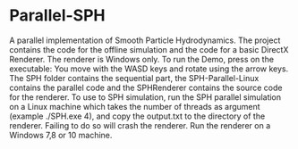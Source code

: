 # Parallel-SPH
A parallel implementation of Smooth Particle Hydrodynamics.
The project contains the code for the offline simulation and the code for a basic DirectX Renderer. The renderer is Windows only.
To run the Demo, press on the executable: You move with the WASD keys and rotate using the arrow keys.
The SPH folder contains the sequential part, the SPH-Parallel-Linux contains the parallel code and the SPHRenderer contains the source code for the renderer.
To use to SPH simulation, run the SPH parallel simulation on a Linux machine which takes the number of threads as argument (example ./SPH.exe 4), and copy the output.txt to the directory of the renderer. Failing to do so will crash the renderer. Run the renderer on a Windows 7,8 or 10 machine.
